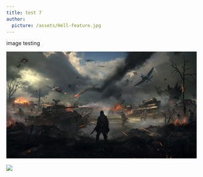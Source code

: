 ```yaml
---
title: test 7
author:
  picture: /assets/Hell-feature.jpg
---
```

image testing

![](/assets/Hell-feature.jpg)

![](/assets/enlistedimage02.jpg)